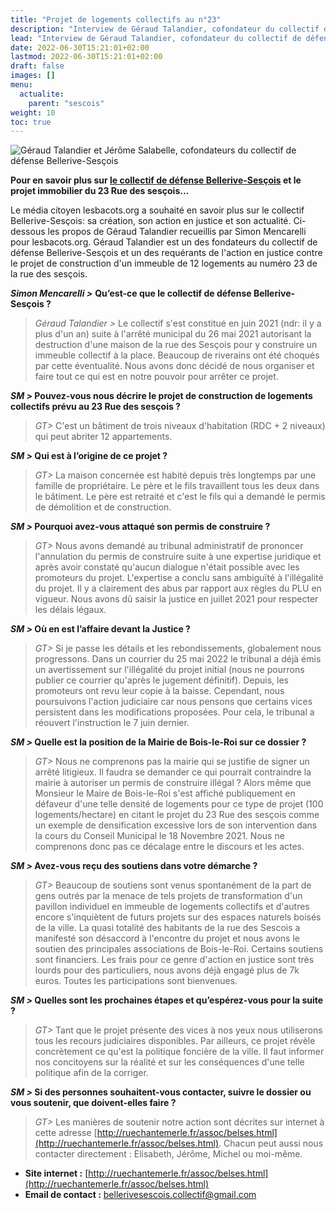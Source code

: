```yaml
---
title: "Projet de logements collectifs au n°23"
description: "Interview de Géraud Talandier, cofondateur du collectif de défense Bellerive-Sesçois"
lead: "Interview de Géraud Talandier, cofondateur du collectif de défense Bellerive-Sesçois"
date: 2022-06-30T15:21:01+02:00
lastmod: 2022-06-30T15:21:01+02:00
draft: false
images: []
menu:
  actualite:
    parent: "sescois"
weight: 10
toc: true
---
```


![Géraud Talandier et Jérôme Salabelle, cofondateurs du collectif de défense Bellerive-Sesçois](images/GT_JS.jpg "Géraud Talandier et Jérôme Salabelle, cofondateurs du collectif de défense Bellerive-Sesçois")


**Pour en savoir plus sur <a href="/annuaire/collectifs/bellerive_sescois/" target="_blank">le collectif de défense Bellerive-Sesçois</a> et le projet immobilier du 23 Rue des sesçois...**

Le média citoyen lesbacots.org a souhaité en savoir plus sur le collectif Bellerive-Sesçois: sa création, son action en justice et son actualité.
Ci-dessous les propos de Géraud Talandier recueillis par Simon Mencarelli pour lesbacots.org.
Géraud Talandier est un des fondateurs du collectif de défense Bellerive-Sesçois et un des requérants de l'action en justice contre le projet de construction d'un immeuble de 12 logements au numéro 23 de la rue des sesçois.

***Simon Mencarelli >*** **Qu’est-ce que le collectif de défense Bellerive-Sesçois ?**

>*Géraud Talandier >* Le collectif s'est constitué en juin 2021 (ndr: il y a plus d'un an) suite à l'arrêté municipal du 26 mai 2021 autorisant la destruction d'une maison de la rue des Sesçois pour y construire un immeuble collectif à la place. Beaucoup de riverains ont été choqués par cette éventualité. Nous avons donc décidé de nous organiser et faire tout ce qui est en notre pouvoir pour arrêter ce projet.

***SM >* Pouvez-vous nous décrire le projet de construction de logements collectifs prévu au 23 Rue des sesçois ?**

>*GT>* C'est un bâtiment de trois niveaux d'habitation (RDC + 2 niveaux) qui peut abriter 12 appartements.

***SM >* Qui est à l’origine de ce projet ?**

>*GT>* La maison concernée est habité depuis très longtemps par une famille de propriétaire. Le père et le fils travaillent tous les deux dans le bâtiment. Le père est retraité et c'est le fils qui a demandé le permis de démolition et de construction. 

***SM >* Pourquoi avez-vous attaqué son permis de construire ?**

>*GT>* Nous avons demandé au tribunal administratif de prononcer l'annulation du permis de construire suite à une expertise juridique et après avoir constaté qu'aucun dialogue n'était possible avec les promoteurs du projet. L'expertise a conclu sans ambiguïté à l'illégalité du projet. Il y a clairement des abus par rapport aux règles du PLU en vigueur. Nous avons dû saisir la justice en juillet 2021 pour respecter les délais légaux.

***SM >* Où en est l’affaire devant la Justice ?**

>*GT>* Si je passe les détails et les rebondissements, globalement nous progressons. Dans un courrier du 25 mai 2022 le tribunal a déjà émis un avertissement sur l'illégalité du projet initial (nous ne pourrons publier ce courrier qu'après le jugement définitif). Depuis, les promoteurs ont revu leur copie à la baisse. Cependant, nous poursuivons l'action judiciaire car nous pensons que certains vices persistent dans les modifications proposées. Pour cela, le tribunal a réouvert l'instruction le 7 juin dernier.

***SM >* Quelle est la position de la Mairie de Bois-le-Roi sur ce dossier ?**

>*GT>* Nous ne comprenons pas la mairie qui se justifie de signer un arrêté litigieux. Il faudra se demander ce qui pourrait contraindre la mairie à autoriser un permis de construire illégal ? Alors même que Monsieur le Maire de Bois-le-Roi s'est affiché publiquement en défaveur d'une telle densité de logements pour ce type de projet (100 logements/hectare) en citant le projet du 23 Rue des sesçois comme un exemple de densification excessive lors de son intervention dans la cours du Conseil Municipal le 18 Novembre 2021. Nous ne comprenons donc pas ce décalage entre le discours et les actes.

***SM >* Avez-vous reçu des soutiens dans votre démarche ?**

>*GT>* Beaucoup de soutiens sont venus spontanément de la part de gens outrés par la menace de tels projets de transformation d'un pavillon individuel en immeuble de logements collectifs et d'autres encore s'inquiètent de futurs projets sur des espaces naturels boisés de la ville. La quasi totalité des habitants de la rue des Sescois a manifesté son désaccord à l'encontre du projet et nous avons le soutien des principales associations de Bois-le-Roi. Certains soutiens sont financiers. Les frais pour ce genre d'action en justice sont très lourds pour des particuliers, nous avons déjà engagé plus de 7k euros. Toutes les participations sont bienvenues.

***SM >* Quelles sont les prochaines étapes et qu’espérez-vous pour la suite ?**

>*GT>* Tant que le projet présente des vices à nos yeux nous utiliserons tous les recours judiciaires disponibles. Par ailleurs, ce projet révèle concrètement ce qu'est la politique foncière de la ville. Il faut informer nos concitoyens sur la réalité et sur les conséquences d'une telle politique afin de la corriger.

***SM >* Si des personnes souhaitent-vous contacter, suivre le dossier ou vous soutenir, que doivent-elles faire ?**

>*GT>* Les manières de soutenir notre action sont décrites sur internet à cette adresse [http://ruechantemerle.fr/assoc/belses.html](http://ruechantemerle.fr/assoc/belses.html). Chacun peut aussi nous contacter directement : Elisabeth, Jérôme, Michel ou moi-même. 

- **Site internet :** [http://ruechantemerle.fr/assoc/belses.html](http://ruechantemerle.fr/assoc/belses.html) 
- **Email de contact :** bellerivesescois.collectif@gmail.com
